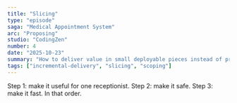 ```yaml
---
title: "Slicing"
type: "episode"
saga: "Medical Appointment System"
arc: "Proposing"
studio: "CodingZen"
number: 4
date: "2025-10-23"
summary: "How to deliver value in small deployable pieces instead of promising an 8-month rewrite."
tags: ["incremental-delivery", "slicing", "scoping"]
---
```


Step 1: make it useful for one receptionist. Step 2: make it safe. Step 3: make it fast. In that order.
